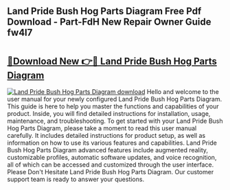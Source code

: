 ## Land Pride Bush Hog Parts Diagram Free Pdf Download - Part-FdH New Repair Owner Guide fw4l7

# <h2><a href="http://dfldi09.blite.top/?on=Land+Pride+Bush+Hog+Parts+Diagram">🔗Download New 👉🔴 Land Pride Bush Hog Parts Diagram</a></h2>

[![Land Pride Bush Hog Parts Diagram download](https://i.imgur.com/lujVjoI.png)](http://dfldi09.blite.top/?on=Land+Pride+Bush+Hog+Parts+Diagram)
Hello and welcome to the user manual for your newly configured Land Pride Bush Hog Parts Diagram. This guide is here to help you master the functions and capabilities of your product. Inside, you will find detailed instructions for installation, usage, maintenance, and troubleshooting. To get started with your Land Pride Bush Hog Parts Diagram, please take a moment to read this user manual carefully. It includes detailed instructions for product setup, as well as information on how to use its various features and capabilities. Land Pride Bush Hog Parts Diagram advanced features include augmented reality, customizable profiles, automatic software updates, and voice recognition, all of which can be accessed and customized through the user interface. Please Don't Hesitate Land Pride Bush Hog Parts Diagram. Our customer support team is ready to answer your questions.
